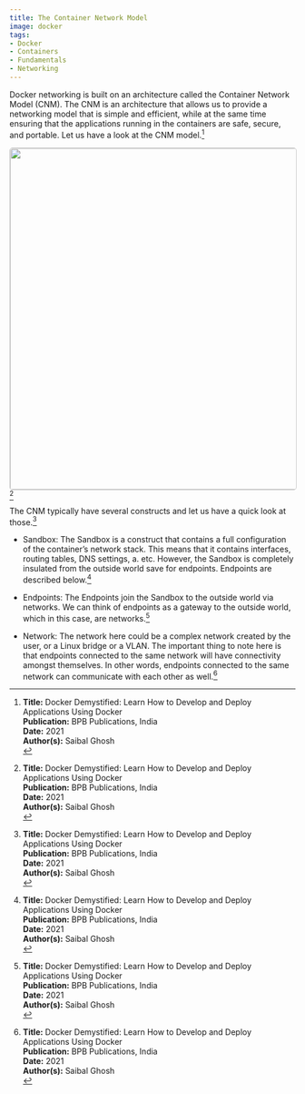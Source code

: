 ```yaml
---
title: The Container Network Model
image: docker
tags:
- Docker
- Containers
- Fundamentals
- Networking
---
```

Docker networking is built on an architecture called the Container Network Model (CNM). The CNM is an architecture that allows us to provide a networking model that is simple and efficient, while at the same time ensuring that the applications running in the containers are safe, secure, and portable. Let us have a look at the CNM model.[^1]

<img src="https://res.cloudinary.com/alchemist-cookbook/image/upload/container-network-model-fig4-1.jpg" width="600" style="border-radius: 5px; border-width: 1px; border-color: #c9c9c9; border-style: solid;   display: block; margin-left: auto; margin-right: auto;">[^1]

The CNM typically have several constructs and let us have a quick look at those.[^1]

- Sandbox: The Sandbox is a construct that contains a full configuration of the container’s network stack. This means that it contains interfaces, routing tables, DNS settings, a. etc. However, the Sandbox is completely insulated from the outside world save for endpoints. Endpoints are described below.[^1]

- Endpoints: The Endpoints join the Sandbox to the outside world via networks. We can think of endpoints as a gateway to the outside world, which in this case, are networks.[^1]

- Network: The network here could be a complex network created by the user, or a Linux bridge or a VLAN. The important thing to note here is that endpoints connected to the same network will have connectivity amongst themselves. In other words, endpoints connected to the same network can communicate with each other as well.[^1]

[^1]: **Title:** Docker Demystified: Learn How to Develop and Deploy Applications Using Docker<br>
**Publication:** BPB Publications, India<br>
**Date:** 2021<br>
**Author(s):** Saibal Ghosh<br>